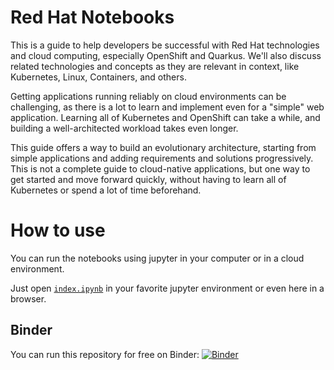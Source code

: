 # Red Hat Notebooks

This is a guide to help developers be successful with Red Hat technologies and cloud computing, especially OpenShift and Quarkus. We'll also discuss related technologies and concepts as they are relevant in context, like Kubernetes, Linux, Containers, and others.

Getting applications running reliably on cloud environments can be challenging, as there is a lot to learn and implement even for a "simple" web application. Learning all of Kubernetes and OpenShift can take a while, and building a well-architected workload takes even longer.

This guide offers a way to build an evolutionary architecture, starting from simple applications and adding requirements and solutions progressively. This is not a complete guide to cloud-native applications, but one way to get started and move forward quickly, without having to learn all of Kubernetes or spend a lot of time beforehand.

# How to use

You can run the notebooks using jupyter in your computer or in a cloud environment.

Just open [```index.ipynb```](index.ipynb) in your favorite jupyter environment or even here in a browser. 

## Binder
You can run this repository for free on Binder:
[![Binder](https://mybinder.org/badge_logo.svg)](https://mybinder.org/v2/gh/CaravanaCloud/RedHatNotebooks/HEAD)


